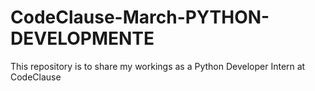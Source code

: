 # CodeClause-March-PYTHON-DEVELOPMENTE
This repository is to share my workings as a Python Developer Intern at CodeClause
